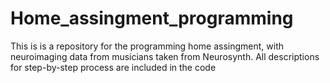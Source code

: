 # Home_assingment_programming
This is is a repository for the programming home assingment, with neuroimaging data from musicians taken from Neurosynth. 
All descriptions for step-by-step process are included in the code
